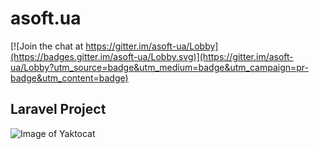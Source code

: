 # asoft.ua

[![Join the chat at https://gitter.im/asoft-ua/Lobby](https://badges.gitter.im/asoft-ua/Lobby.svg)](https://gitter.im/asoft-ua/Lobby?utm_source=badge&utm_medium=badge&utm_campaign=pr-badge&utm_content=badge)

## Laravel Project
![Image of Yaktocat](https://travis-ci.com/BohdanRyba/asoft.ua.svg?branch=develop)
